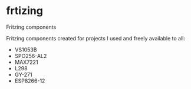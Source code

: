 # frtizing
Fritzing components

Fritzing components created for projects I used and freely available to all:

* VS1053B
* SPO256-AL2
* MAX7221
* L298
* GY-271
* ESP8266-12
